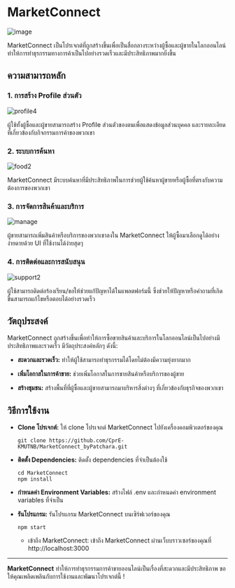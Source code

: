 # MarketConnect
![image](https://github.com/CprE-KMUTNB/MarketConnect_byPatchara/assets/109201582/d811110f-4d8a-4c3d-93a8-f14ea341dc92)

MarketConnect เป็นโปรเจกต์ที่ถูกสร้างขึ้นเพื่อเป็นสื่อกลางระหว่างผู้ซื้อและผู้ขายในโลกออนไลน์ ทำให้การทำธุรกรรมทางการค้าเป็นไปอย่างรวดเร็วและมีประสิทธิภาพมากยิ่งขึ้น

## ความสามารถหลัก

### 1. การสร้าง Profile ส่วนตัว
![profile4](https://github.com/CprE-KMUTNB/MarketConnect_byPatchara/assets/109201582/74590373-60a7-47b7-8371-f6c3ce993433)

ผู้ใช้ทั้งผู้ซื้อและผู้ขายสามารถสร้าง Profile ส่วนตัวของตนเพื่อแสดงข้อมูลส่วนบุคคล และรายละเอียดที่เกี่ยวข้องกับกิจกรรมการค้าของพวกเขา

### 2. ระบบการค้นหา
![food2](https://github.com/CprE-KMUTNB/MarketConnect_byPatchara/assets/109201582/a6a3ee06-10fe-4614-af89-300e4a110ec3)

MarketConnect มีระบบค้นหาที่มีประสิทธิภาพในการช่วยผู้ใช้ค้นหาผู้ขายหรือผู้ซื้อที่ตรงกับความต้องการของพวกเขา

### 3. การจัดการสินค้าและบริการ
![manage](https://github.com/CprE-KMUTNB/MarketConnect_byPatchara/assets/109201582/b05568b9-bc04-4e55-a5f9-3bbe0f20425b)

ผู้ขายสามารถเพิ่มสินค้าหรือบริการของพวกเขาลงใน MarketConnect ให้ผู้ซื้อมาเลือกดูได้อย่างง่ายดายด้วย UI ที่ใช้งานได้ง่ายสุดๆ

### 4. การติดต่อและการสนับสนุน
![support2](https://github.com/CprE-KMUTNB/MarketConnect_byPatchara/assets/109201582/08e6df6c-0ebb-4abf-afd9-adb727d6d1b4)

ผู้ใช้สามารถติดต่อร้องเรียน/ขอให้ช่วยแก้ปัญหาได้ในแพลตฟอร์มนี้ ซึ่งช่วยให้ปัญหาหรือคำถามที่เกิดขึ้นสามารถแก้ไขหรือตอบได้อย่างรวดเร็ว

## วัตถุประสงค์

MarketConnect ถูกสร้างขึ้นเพื่อทำให้การซื้อขายสินค้าและบริการในโลกออนไลน์เป็นไปอย่างมีประสิทธิภาพและรวดเร็ว มีวัตถุประสงค์หลักๆ ดังนี้:

- **สะดวกและรวดเร็ว:** ทำให้ผู้ใช้สามารถทำธุรกรรมได้โดยไม่ต้องมีความยุ่งยากมาก

- **เพิ่มโอกาสในการค้าขาย:** ช่วยเพิ่มโอกาสในการขายสินค้าหรือบริการของผู้ขาย

- **สร้างชุมชน:** สร้างพื้นที่ที่ผู้ซื้อและผู้ขายสามารถมาบริหารสิ่งต่างๆ ที่เกี่ยวข้องกับธุรกิจของพวกเขา

## วิธีการใช้งาน
- **Clone โปรเจกต์:** ให้ clone โปรเจกต์ MarketConnect ไปยังเครื่องคอมพิวเตอร์ของคุณ

  ````
  git clone https://github.com/CprE-KMUTNB/MarketConnect_byPatchara.git
  ````
  
- **ติดตั้ง Dependencies:** ติดตั้ง dependencies ที่จำเป็นต้องใช้
  ````
  cd MarketConnect
  npm install
  ````
- **กำหนดค่า Environment Variables:** สร้างไฟล์ .env และกำหนดค่า environment variables ที่จำเป็น
- **รันโปรแกรม:** รันโปรแกรม MarketConnect บนเซิร์ฟเวอร์ของคุณ
  ````
  npm start
  ````
  - เข้าถึง MarketConnect: เข้าถึง MarketConnect ผ่านเว็บบราวเซอร์ของคุณที่ http://localhost:3000
  
---

**MarketConnect** ทำให้การทำธุรกรรมการค้าขายออนไลน์เป็นเรื่องที่สะดวกและมีประสิทธิภาพ ขอให้คุณเพลิดเพลินกับการใช้งานและพัฒนาโปรเจกต์นี้ !
